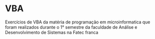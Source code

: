 # VBA
 Exercícios de VBA da matéria de programação em microinformatica que foram realizados durante o 1° semestre da faculdade de Análise e Desenvolvimento de Sistemas na Fatec franca
